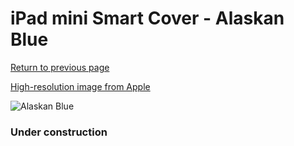 # iPad mini Smart Cover - Alaskan Blue

[Return to previous page](/ipad_mini4)

[High-resolution image from Apple](https://store.storeimages.cdn-apple.com/8756/as-images.apple.com/is/MX4T2?wid=4500&hei=4500&fmt=png)

<div style="width: 384px"><img src="/everypreview/MX4T2.png" alt="Alaskan Blue"></div>

### Under construction
